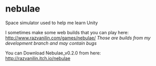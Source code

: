 nebulae
=======

Space simulator used to help me learn Unity

I sometimes make some web builds that you can play here: http://www.razvanilin.com/games/nebulae/
*Those are builds from my development branch and may contain bugs*

You can Download Nebulae_v0.2.0 from here: http://razvanilin.itch.io/nebulae
